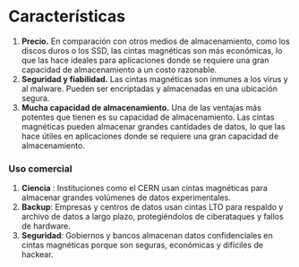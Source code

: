 # Características

 1. **Precio.** En comparación con otros medios de almacenamiento, como los discos duros o los SSD, las cintas magnéticas son más económicas, lo que las hace ideales para aplicaciones donde se requiere una gran capacidad de almacenamiento a un costo razonable.
 2. **Seguridad y fiabilidad.** Las cintas magnéticas son inmunes a los virus y al malware. Pueden ser encriptadas y almacenadas en una ubicación segura.
 3. **Mucha capacidad de almacenamiento.** Una de las ventajas más potentes que tienen es su capacidad de almacenamiento. Las cintas magnéticas pueden almacenar grandes cantidades de datos, lo que las hace útiles en aplicaciones donde se requiere una gran capacidad de almacenamiento.

### Uso comercial

 1. **Ciencia** : Instituciones como el CERN usan cintas magnéticas para almacenar grandes volúmenes de datos experimentales.
 2. **Backup**: Empresas y centros de datos usan cintas LTO para respaldo y archivo de datos a largo plazo, protegiéndolos de ciberataques y fallos de hardware.
 3. **Seguridad**: Gobiernos y bancos almacenan datos confidenciales en cintas magnéticas porque son seguras, económicas y difíciles de hackear.
